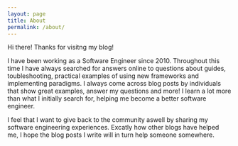 ```yaml
---
layout: page
title: About
permalink: /about/
---
```


Hi there! Thanks for visitng my blog!

I have been working as a Software Engineer since 2010. Throughout this time I have always searched for answers online to questions about guides, toubleshooting, practical examples of using new frameworks and implementing paradigms. I always come across blog posts by individuals that show great examples, answer my questions and more! I learn a lot more than what I initially search for, helping me become a better software engineer.  

I feel that I want to give back to the community aswell by sharing my software engineering experiences. Excatly how other blogs have helped me, I hope the blog posts I write will in turn help someone somewhere.